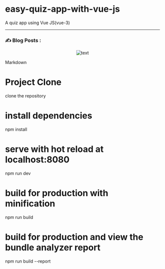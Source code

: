# easy-quiz-app-with-vue-js
A quiz app using Vue JS(vue-3)

---

### :writing_hand: Blog Posts :


<div align="center">
  <img src="assets/readme.jpeg" alt="text" title="Title" />
</div>


Markdown
# Project Clone
clone the repository

# install dependencies
npm install

# serve with hot reload at localhost:8080
npm run dev

# build for production with minification
npm run build

# build for production and view the bundle analyzer report
npm run build --report
